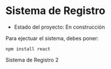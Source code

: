<h1>Sistema de Registro</h1>

- Estado del proyecto: En construcción
 
Para ejectuar el sistema, debes poner:

``` npm install react ```

Sistema de Registro 2
